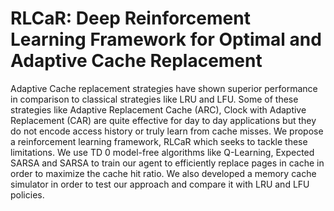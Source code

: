 # RLCaR: Deep Reinforcement Learning Framework for Optimal and Adaptive Cache Replacement
Adaptive Cache replacement strategies have shown superior performance in comparison to classical strategies like LRU and LFU. Some of these strategies like Adaptive Replacement Cache (ARC), Clock with Adaptive Replacement (CAR) are quite effective for day to day applications but they do not encode access history or truly learn from cache misses. We propose a reinforcement learning framework, RLCaR which seeks to tackle these limitations. We use TD 0 model-free algorithms like Q-Learning, Expected SARSA and SARSA to train our agent to efficiently replace pages in cache in order to maximize the cache hit ratio. We also developed a memory cache simulator in order to test our approach and compare it with LRU and LFU policies. 
